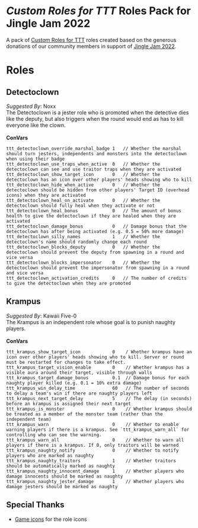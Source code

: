 # _Custom Roles for TTT_ Roles Pack for Jingle Jam 2022
A pack of [Custom Roles for TTT](https://github.com/NoxxFlame/TTT-Custom-Roles) roles created based on the generous donations of our community members in support of [Jingle Jam 2022](https://www.jinglejam.co.uk/).

# Roles

## Detectoclown
_Suggested By_: Noxx\
The Detectoclown is a jester role who is promoted when the detective dies like the deputy, but also triggers when the round would end as has to kill everyone like the clown.
\
\
**ConVars**
```ccp
ttt_detectoclown_override_marshal_badge 1   // Whether the marshal should turn jesters, independents and monsters into the detectoclown when using their badge
ttt_detectoclown_use_traps_when_active  0   // Whether the detectoclown can see and use traitor traps when they are activated
ttt_detectoclown_show_target_icon       0   // Whether the detectoclown has an icon over other players' heads showing who to kill
ttt_detectoclown_hide_when_active       0   // Whether the detectoclown should be hidden from other players' Target ID (overhead icons) when they are activated
ttt_detectoclown_heal_on_activate       0   // Whether the detectoclown should fully heal when they activate or not
ttt_detectoclown_heal_bonus             0   // The amount of bonus health to give the detectoclown if they are healed when they are activated
ttt_detectoclown_damage_bonus           0   // Damage bonus that the detectoclown has after being activated (e.g. 0.5 = 50% more damage)
ttt_detectoclown_silly_names            1   // Whether the detectoclown's name should randomly change each round
ttt_detectoclown_blocks_deputy          0   // Whether the detectoclown should prevent the deputy from spawning in a round and vice versa
ttt_detectoclown_blocks_impersonator    0   // Whether the detectoclown should prevent the impersonator from spawning in a round and vice versa
ttt_detectoclown_activation_credits     0   // The number of credits to give the detectoclown when they are promoted
```

## Krampus
_Suggested By_: Kawaii Five-0\
The Krampus is an independent role whose goal is to punish naughty players.
\
\
**ConVars**
```ccp
ttt_krampus_show_target_icon            0    / Whether krampus have an icon over other players' heads showing who to kill. Server or round must be restarted for changes to take effect.
ttt_krampus_target_vision_enable        0    // Whether krampus has a visible aura around their target, visible through walls
ttt_krampus_target_damage_bonus         0.1  // Damage bonus for each naughty player killed (e.g. 0.1 = 10% extra damage)
ttt_krampus_win_delay_time              60   // The number of seconds to delay a team's win if there are naughty players left
ttt_krampus_next_target_delay           5    // The delay (in seconds) before an krampus is assigned their next target
ttt_krampus_is_monster                  0    // Whether krampus should be treated as a member of the monster team (rather than the independent team)
ttt_krampus_warn                        0    // Whether to enable warning players if there is a krampus. See `ttt_krampus_warn_all` for controlling who can see the warning.
ttt_krampus_warn_all                    0    // Whether to warn all players if there is a krampus. If 0, only traitors will be warned
ttt_krampus_naughty_notify              0    // Whether to notify players who are marked as naughty
ttt_krampus_naughty_traitors            1    // Whether traitors should be automatically marked as naughty
ttt_krampus_naughty_innocent_damage     1    // Whether players who damage innocents should be marked as naughty
ttt_krampus_naughty_jester_damage       1    // Whether players who damage jesters should be marked as naughty
```

## Special Thanks
- [Game icons](https://game-icons.net/) for the role icons
